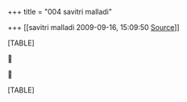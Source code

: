 +++
title = "004 savitri malladi"

+++
[[savitri malladi	2009-09-16, 15:09:50 [Source](https://groups.google.com/g/bvparishat/c/e2oyvUl_0cQ)]]



[TABLE]





[TABLE]

